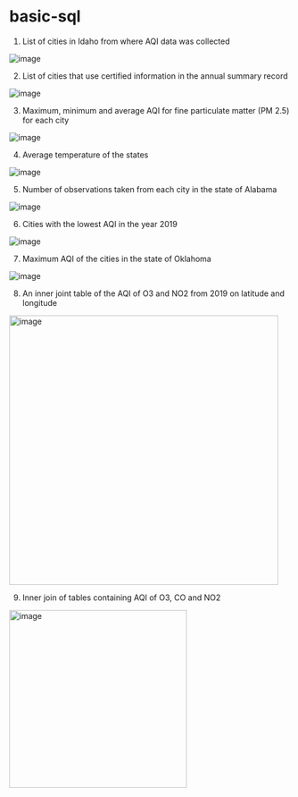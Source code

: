 # basic-sql

1. List of cities in Idaho from where AQI data was collected

![image](https://user-images.githubusercontent.com/100371736/156536225-3315c796-d636-4617-a341-d1dac8f805ac.png)

2. List of cities that use certified information in the annual summary record

![image](https://user-images.githubusercontent.com/100371736/156541026-0932c2a7-982a-4730-ba26-703f1a59e88c.png)

3. Maximum, minimum and average AQI for fine particulate matter (PM 2.5) for each city

![image](https://user-images.githubusercontent.com/100371736/156542412-d741bc27-8521-40e2-a596-f272016b43f2.png)

4. Average temperature of the states

![image](https://user-images.githubusercontent.com/100371736/156544077-0a7d8247-8449-4f07-82e8-0c967ee22c88.png)

5. Number of observations taken from each city in the state of Alabama

![image](https://user-images.githubusercontent.com/100371736/156545935-185b44e7-9f6f-4313-8656-8633acd7b352.png)

6. Cities with the lowest AQI in the year 2019

![image](https://user-images.githubusercontent.com/100371736/156546186-0cdb7e7f-5f7a-41d3-aac7-aa71b95ba906.png)


7. Maximum AQI of the cities in the state of Oklahoma

![image](https://user-images.githubusercontent.com/100371736/156548253-3cc2cd1e-7d6b-48ff-b4f4-2c688752d4ea.png)

8. An inner joint table of the AQI of O3 and NO2 from 2019 on latitude and longitude 

<img width="482" alt="image" src="https://user-images.githubusercontent.com/100371736/156861508-83b40e1a-462f-42fa-8adc-7906424cec61.png">

9. Inner join of tables containing AQI of O3, CO and NO2

<img width="318" alt="image" src="https://user-images.githubusercontent.com/100371736/156861741-c0907857-0446-4a50-bf21-6f7bc1acc8ee.png">


